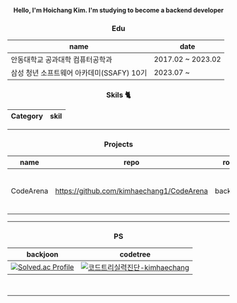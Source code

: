<div align="center">
 
 
 
**Hello, I'm Hoichang Kim.
I'm studying to become a backend developer**

### Edu

|name|date|
|----|----|
|안동대학교 공과대학 컴퓨터공학과|2017.02 ~ 2023.02|
|삼성 청년 소프트웨어 아카데미(SSAFY) 10기|2023.07 ~ |
 
### Skils 🐈

|Category|skil|
|------|---|
 
***
### Projects

|name|repo|role|summary|date|
|------|---|---|---|---|
|CodeArena|<a href="https://github.com/kimhaechang1/CodeArena">https://github.com/kimhaechang1/CodeArena</a>|backend|온라인 져지 및 코드배틀 커뮤니티|2024.01.03 ~ 2024.02.16|

***
### PS
|backjoon|codetree|
|----|------|
|[![Solved.ac Profile](http://mazassumnida.wtf/api/v2/generate_badge?boj=khc9812121)](https://solved.ac/khc9812121/)|[![코드트리실력진단-kimhaechang](https://banner.codetree.ai/v1/banner/kimhaechang)](https://www.codetree.ai/profiles/kimhaechang)|


<br/>




***

</div>
